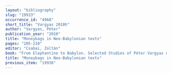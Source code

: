 ```yaml
---
layout: "bibliography"
slug: "19933"
occurrence_id: "4968"
short_title: "Vargyas 2010h"
author: "Vargyas, Péter"
publication_year: "2010"
title: "Moneybags in Neo-Babylonian texts"
pages: "205-210"
editor: "Csabai, Zoltán"
book: "From Elephantine to Babylon. Selected Studies of Péter Vargyas on Ancient Near Eastern Economy, Ancient Near Eastern and Mediterranean Studies 1 (Budapest)"
title: "Moneybags in Neo-Babylonian texts"
previous_item: "19936"
---
```


